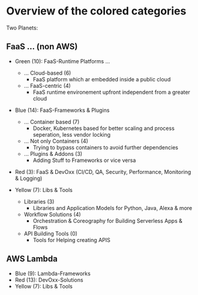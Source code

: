 # Overview of the colored categories

Two Planets:

## FaaS ... (non AWS)
* Green (10): FaaS-Runtime Platforms ...
  * ... Cloud-based (6)
    * FaaS platform which ar embedded inside a public cloud
  * ... FaaS-centric (4)
    * FaaS runtime environement upfront independent from a greater cloud

* Blue (14): FaaS-Frameworks & Plugins
  * ... Container based (7)
    * Docker, Kubernetes based for better scaling and process seperation, less vendor locking
  * ... Not only Containers (4)
    * Trying to bypass containers to avoid further dependencies
  * ... Plugins & Addons (3)
    * Adding Stuff to Frameworks or vice versa
    
 * Red (3): FaaS & DevOxx (CI/CD, QA, Security, Performance, Monitoring & Logging)
 
 * Yellow (7): Libs & Tools
   * Libraries (3)
     * Libraries and Application Models for Python, Java, Alexa & more
   * Workflow Solutions (4)
     * Orchestration & Coreography for Building Serverless Apps & Flows
   * API Building Tools (0)
     * Tools for Helping creating APIS
 
## AWS Lambda
* Blue (9): Lambda-Frameworks
* Red (13): DevOxx-Solutions
* Yellow (7): Libs & Tools
